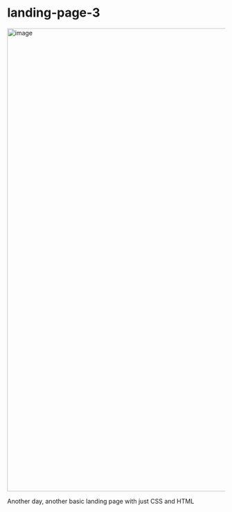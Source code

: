 # landing-page-3
<img width="1068" alt="image" src="https://github.com/tamoghna-dey/landing-page-3/assets/91402167/03bd29b8-8a88-4cf5-93a0-8bf0b83bba86">

Another day, another basic landing page with just CSS and HTML

